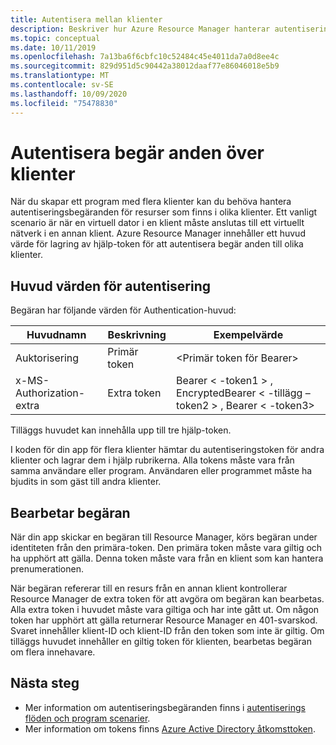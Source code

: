 ```yaml
---
title: Autentisera mellan klienter
description: Beskriver hur Azure Resource Manager hanterar autentiseringsbegäranden över klienter.
ms.topic: conceptual
ms.date: 10/11/2019
ms.openlocfilehash: 7a13ba6f6cbfc10c52484c45e4011da7a0d8ee4c
ms.sourcegitcommit: 829d951d5c90442a38012daaf77e86046018e5b9
ms.translationtype: MT
ms.contentlocale: sv-SE
ms.lasthandoff: 10/09/2020
ms.locfileid: "75478830"
---
```

# <a name="authenticate-requests-across-tenants"></a>Autentisera begär anden över klienter

När du skapar ett program med flera klienter kan du behöva hantera autentiseringsbegäranden för resurser som finns i olika klienter. Ett vanligt scenario är när en virtuell dator i en klient måste anslutas till ett virtuellt nätverk i en annan klient. Azure Resource Manager innehåller ett huvud värde för lagring av hjälp-token för att autentisera begär anden till olika klienter.

## <a name="header-values-for-authentication"></a>Huvud värden för autentisering

Begäran har följande värden för Authentication-huvud:

| Huvudnamn | Beskrivning | Exempelvärde |
| ----------- | ----------- | ------------ |
| Auktorisering | Primär token | &lt;Primär token för Bearer&gt; |
| x-MS-Authorization-extra | Extra token | Bearer &lt; -token1 &gt; , EncryptedBearer &lt; -tillägg – token2 &gt; , Bearer &lt; -token3&gt; |

Tilläggs huvudet kan innehålla upp till tre hjälp-token. 

I koden för din app för flera klienter hämtar du autentiseringstoken för andra klienter och lagrar dem i hjälp rubrikerna. Alla tokens måste vara från samma användare eller program. Användaren eller programmet måste ha bjudits in som gäst till andra klienter.

## <a name="processing-the-request"></a>Bearbetar begäran

När din app skickar en begäran till Resource Manager, körs begäran under identiteten från den primära-token. Den primära token måste vara giltig och ha upphört att gälla. Denna token måste vara från en klient som kan hantera prenumerationen.

När begäran refererar till en resurs från en annan klient kontrollerar Resource Manager de extra token för att avgöra om begäran kan bearbetas. Alla extra token i huvudet måste vara giltiga och har inte gått ut. Om någon token har upphört att gälla returnerar Resource Manager en 401-svarskod. Svaret innehåller klient-ID och klient-ID från den token som inte är giltig. Om tilläggs huvudet innehåller en giltig token för klienten, bearbetas begäran om flera innehavare.

## <a name="next-steps"></a>Nästa steg

* Mer information om autentiseringsbegäranden finns i [autentiserings flöden och program scenarier](../../active-directory/develop/authentication-flows-app-scenarios.md).
* Mer information om tokens finns [Azure Active Directory åtkomsttoken](../../active-directory/develop/access-tokens.md).
